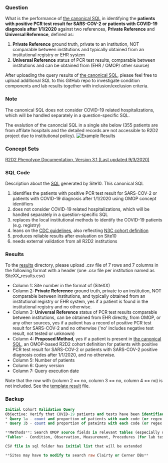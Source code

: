 ### Question
What is the performance of [the canonical SQL](sql/template_query.sql) in identifying the **patients with positive PCR test result for SARS-COV-2 or patients with COVID-19 diagnosis after 1/1/2020** against two references, **Private Reference** and **Universal Reference**, defined as:

1. **Private Reference** ground truth, private to an institution, NOT comparable between institutions and typically obtained from an institutional registry or EHR system 
2. **Universal Reference** status of PCR test results, comparable between institutions and can be obtained from (EHR / OMOP/ other source)

After uploading the query results of [the canonical SQL](sql/template_query.sql), please feel free to upload additional SQL to this GitHub repo to investigate condition components and lab results together with inclusion/exclusion criteria. 

### Note
The canonical SQL does not consider COVID-19 related hospitalizations, which will be handled separately in a question-specific SQL.

The evalution of the canoncial SQL in a single site below (355 patients are from affilate hospitals and the detailed records are not accessible to R2D2 project due to institutional policy).
![Example Results](results/example.png)


### Concept Sets
[R2D2 Phenotype Documentation, Version 3.1 (Last updated 9/3/2020)](https://github.com/DBMI/R2D2-Queries/tree/master/ElectronicPhenotype/COVID-19)


### SQL Code
Description about the [SQL](sql/template_query.sql) generated by Site10.
This canonical SQL

1. identifies the patients with positive PCR test result for SARS-COV-2 or patients with COVID-19 diagnosis after 1/1/2020 using OMOP concept identifiers
2. does not consider COVID-19 related hospitalizations, which will be handled separately in a question-specific SQL
3. replaces the local institutional methods to identify the COVID-19 patients (e.g. registry)
4. leans on the [CDC guidelines](https://www.cdc.gov/nchs/data/icd/COVID-19-guidelines-final.pdf), also reflecting [N3C cohort definition](https://github.com/National-COVID-Cohort-Collaborative/Phenotype_Data_Acquisition)
5. produces reliable results after evaluation on Site10
6. needs external validation from all R2D2 institutions


### Results
To the [results](results/) directory, please upload .csv file of 7 rows and 7 columns in the following format with a header (one .csv file per institution named as SiteXX_results.csv)
  * Column 1: Site number in the format of (SiteXX)
  * Column 2: **Private Reference** ground truth, private to an institution, NOT comparable between institutions, and typically obtained from an institutional registry or EHR system, yes if a patient is found in the institutional registry and no otherwise.
  * Column 3: **Universal Reference** status of PCR test results comparable between institutions, can be obtained from EHR directly, from OMOP, or any other sources, yes if a  patient has a record of positive PCR test result for SARS-COV-2 and no otherwise ('no' includes negative test result, not tested or unknown)
  * Column 4: **Proposed Method**, yes if a patient is present in [the canonical SQL](sql/template_query.sql), an OMOP-based R2D2 cohort definition for patients with positive PCR test result for SARS-COV-2 or patients with SARS-COV-2 positive diagnosis codes after 1/1/2020, and no otherwise.
  * Column 5: Number of patients
  * Column 6: Query version
  * Column 7: Query execution date 

Note that the row with (column 2 == no, column 3 == no, column 4 == no) is not included.
See the [template result](results/template_results.csv) file.


### Backup
```sql
Initial Cohort Validation Query
Objective: Verify that COVID-19 patients and tests have been identified in source data (100% of patients that are in OMOP)
* Query 1a - count and proportion of patients with each code (or regex match) among confirmed COVID-19 patients
* Query 1b - count and proportion of pateints with each code (or regex match) among non-COVID-19 patients

**Methods**: Search OMOP source fields in relevant tables (especially unmapped codes)
*Tables* - Condition, Observation, Measurement, Procedures (for lab test orders)

CSV file in sql folder has initial list that will be extended

**Sites may have to modify to search raw Clairty or Cerner DBs**
```
